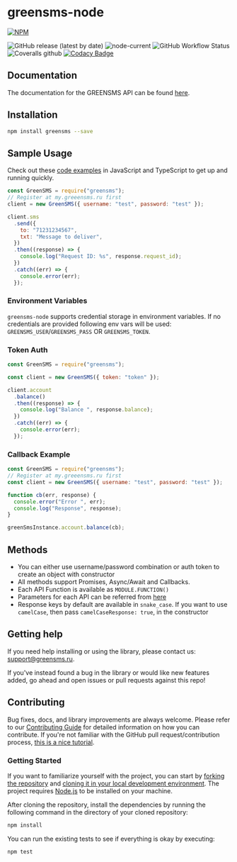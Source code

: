 # greensms-node

[![NPM](https://nodei.co/npm/greensms.png?downloads=true&stars=true)](https://nodei.co/npm/greensms/)

![GitHub release (latest by date)](https://img.shields.io/github/v/release/greensms-ru/greensms-node)
![node-current](https://img.shields.io/node/v/greensms)
![GitHub Workflow Status](https://img.shields.io/github/workflow/status/greensms-ru/greensms-node/Node.js%20Package)
![Coveralls github](https://img.shields.io/coveralls/github/greensms-ru/greensms-node)
[![Codacy Badge](https://app.codacy.com/project/badge/Grade/bda5e78fb51a4c24b2935d93369df539)](https://www.codacy.com/gh/greensms-ru/greensms-node/dashboard?utm_source=github.com&utm_medium=referral&utm_content=greensms-ru/greensms-node&utm_campaign=Badge_Grade)

## Documentation

The documentation for the GREENSMS API can be found [here][apidocs].

## Installation

```bash
npm install greensms --save
```

## Sample Usage

Check out these [code examples](examples) in JavaScript and TypeScript to get up and running quickly.

```javascript
const GreenSMS = require("greensms");
// Register at my.greeensms.ru first
client = new GreenSMS({ username: "test", password: "test" });

client.sms
  .send({
    to: "71231234567",
    txt: "Message to deliver",
  })
  .then((response) => {
    console.log("Request ID: %s", response.request_id);
  })
  .catch((err) => {
    console.error(err);
  });
```

### Environment Variables

`greensms-node` supports credential storage in environment variables. If no credentials are provided following env vars will be used: `GREENSMS_USER`/`GREENSMS_PASS` OR `GREENSMS_TOKEN`.

### Token Auth

```javascript
const GreenSMS = require("greensms");

const client = new GreenSMS({ token: "token" });

client.account
  .balance()
  .then((response) => {
    console.log("Balance ", response.balance);
  })
  .catch((err) => {
    console.error(err);
  });
```

### Callback Example

```javascript
const GreenSMS = require("greensms");
// Register at my.greeensms.ru first
const client = new GreenSMS({ username: "test", password: "test" });

function cb(err, response) {
  console.error("Error ", err);
  console.log("Response", response);
}

greenSmsInstance.account.balance(cb);
```

## Methods

- You can either use username/password combination or auth token to create an object with constructor
- All methods support Promises, Async/Await and Callbacks.
- Each API Function is available as `MODULE.FUNCTION()`
- Parameters for each API can be referred from [here][apidocs]
- Response keys by default are available in `snake_case`. If you want to use `camelCase`, then pass `camelCaseResponse: true`, in the constructor

## Getting help

If you need help installing or using the library, please contact us: [support@greensms.ru](mailto:support@greensms.ru).

If you've instead found a bug in the library or would like new features added, go ahead and open issues or pull requests against this repo!

## Contributing

Bug fixes, docs, and library improvements are always welcome. Please refer to our [Contributing Guide](CONTRIBUTING.md) for detailed information on how you can contribute.
If you're not familiar with the GitHub pull request/contribution process, [this is a nice tutorial](https://gun.io/blog/how-to-github-fork-branch-and-pull-request/).

### Getting Started

If you want to familiarize yourself with the project, you can start by [forking the repository](https://help.github.com/articles/fork-a-repo/) and [cloning it in your local development environment](https://help.github.com/articles/cloning-a-repository/). The project requires [Node.js](https://nodejs.org) to be installed on your machine.

After cloning the repository, install the dependencies by running the following command in the directory of your cloned repository:

```bash
npm install
```

You can run the existing tests to see if everything is okay by executing:

```bash
npm test
```

[apidocs]: https://api.greensms.ru/
